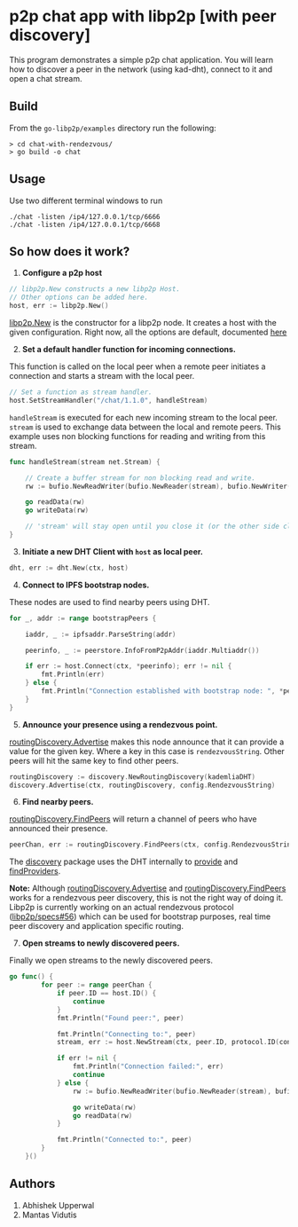 # p2p chat app with libp2p [with peer discovery]

This program demonstrates a simple p2p chat application. You will learn how to discover a peer in the network (using kad-dht), connect to it and open a chat stream.

## Build

From the `go-libp2p/examples` directory run the following:

```
> cd chat-with-rendezvous/
> go build -o chat
```

## Usage

Use two different terminal windows to run

```
./chat -listen /ip4/127.0.0.1/tcp/6666
./chat -listen /ip4/127.0.0.1/tcp/6668
```
## So how does it work?

1. **Configure a p2p host**
```go
// libp2p.New constructs a new libp2p Host.
// Other options can be added here.
host, err := libp2p.New()
```
[libp2p.New](https://godoc.org/github.com/libp2p/go-libp2p#New) is the constructor for a libp2p node. It creates a host with the given configuration. Right now, all the options are default, documented [here](https://godoc.org/github.com/libp2p/go-libp2p#New)

2. **Set a default handler function for incoming connections.**

This function is called on the local peer when a remote peer initiates a connection and starts a stream with the local peer.
```go
// Set a function as stream handler.
host.SetStreamHandler("/chat/1.1.0", handleStream)
```

```handleStream``` is executed for each new incoming stream to the local peer. ```stream``` is used to exchange data between the local and remote peers. This example uses non blocking functions for reading and writing from this stream.

```go
func handleStream(stream net.Stream) {

    // Create a buffer stream for non blocking read and write.
    rw := bufio.NewReadWriter(bufio.NewReader(stream), bufio.NewWriter(stream))

    go readData(rw)
    go writeData(rw)

    // 'stream' will stay open until you close it (or the other side closes it).
}
```

3. **Initiate a new DHT Client with ```host``` as local peer.**


```go
dht, err := dht.New(ctx, host)
```

4. **Connect to IPFS bootstrap nodes.**

These nodes are used to find nearby peers using DHT.

```go
for _, addr := range bootstrapPeers {

    iaddr, _ := ipfsaddr.ParseString(addr)

    peerinfo, _ := peerstore.InfoFromP2pAddr(iaddr.Multiaddr())

    if err := host.Connect(ctx, *peerinfo); err != nil {
        fmt.Println(err)
    } else {
        fmt.Println("Connection established with bootstrap node: ", *peerinfo)
    }
}
```

5. **Announce your presence using a rendezvous point.**

[routingDiscovery.Advertise](https://godoc.org/github.com/libp2p/go-libp2p-discovery#RoutingDiscovery.Advertise) makes this node announce that it can provide a value for the given key. Where a key in this case is ```rendezvousString```. Other peers will hit the same key to find other peers.

```go
routingDiscovery := discovery.NewRoutingDiscovery(kademliaDHT)
discovery.Advertise(ctx, routingDiscovery, config.RendezvousString)
```

6. **Find nearby peers.**

[routingDiscovery.FindPeers](https://godoc.org/github.com/libp2p/go-libp2p-discovery#RoutingDiscovery.FindPeers) will return a channel of peers who have announced their presence.

```go
peerChan, err := routingDiscovery.FindPeers(ctx, config.RendezvousString)
```

The [discovery](https://godoc.org/github.com/libp2p/go-libp2p-discovery#pkg-index) package uses the DHT internally to [provide](https://godoc.org/github.com/libp2p/go-libp2p-kad-dht#IpfsDHT.Provide) and [findProviders](https://godoc.org/github.com/libp2p/go-libp2p-kad-dht#IpfsDHT.FindProviders).

**Note:** Although [routingDiscovery.Advertise](https://godoc.org/github.com/libp2p/go-libp2p-discovery#RoutingDiscovery.Advertise) and [routingDiscovery.FindPeers](https://godoc.org/github.com/libp2p/go-libp2p-discovery#RoutingDiscovery.FindPeers) works for a rendezvous peer discovery, this is not the right way of doing it. Libp2p is currently working on an actual rendezvous protocol ([libp2p/specs#56](https://github.com/libp2p/specs/pull/56)) which can be used for bootstrap purposes, real time peer discovery and application specific routing.

7. **Open streams to newly discovered peers.**

Finally we open streams to the newly discovered peers.

```go
go func() {
		for peer := range peerChan {
			if peer.ID == host.ID() {
				continue
			}
			fmt.Println("Found peer:", peer)

			fmt.Println("Connecting to:", peer)
			stream, err := host.NewStream(ctx, peer.ID, protocol.ID(config.ProtocolID))

			if err != nil {
				fmt.Println("Connection failed:", err)
				continue
			} else {
				rw := bufio.NewReadWriter(bufio.NewReader(stream), bufio.NewWriter(stream))

				go writeData(rw)
				go readData(rw)
			}

			fmt.Println("Connected to:", peer)
		}
	}()
```

## Authors
1. Abhishek Upperwal
2. Mantas Vidutis
